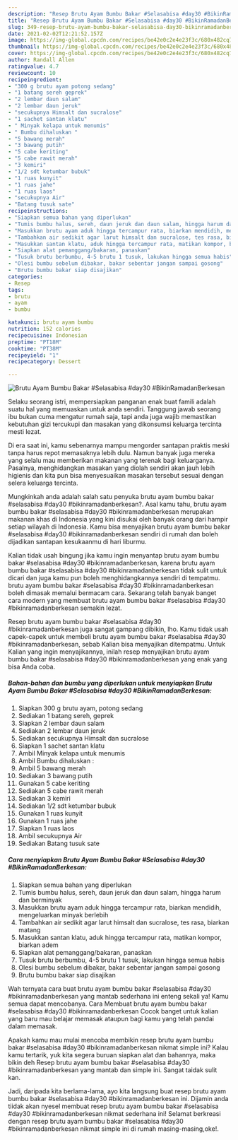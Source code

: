```yaml
---
description: "Resep Brutu Ayam Bumbu Bakar #Selasabisa #day30 #BikinRamadanBerkesan Sederhana dan Mudah Dibuat"
title: "Resep Brutu Ayam Bumbu Bakar #Selasabisa #day30 #BikinRamadanBerkesan Sederhana dan Mudah Dibuat"
slug: 349-resep-brutu-ayam-bumbu-bakar-selasabisa-day30-bikinramadanberkesan-sederhana-dan-mudah-dibuat
date: 2021-02-02T12:21:52.157Z
image: https://img-global.cpcdn.com/recipes/be42e0c2e4e23f3c/680x482cq70/brutu-ayam-bumbu-bakar-selasabisa-day30-bikinramadanberkesan-foto-resep-utama.jpg
thumbnail: https://img-global.cpcdn.com/recipes/be42e0c2e4e23f3c/680x482cq70/brutu-ayam-bumbu-bakar-selasabisa-day30-bikinramadanberkesan-foto-resep-utama.jpg
cover: https://img-global.cpcdn.com/recipes/be42e0c2e4e23f3c/680x482cq70/brutu-ayam-bumbu-bakar-selasabisa-day30-bikinramadanberkesan-foto-resep-utama.jpg
author: Randall Allen
ratingvalue: 4.7
reviewcount: 10
recipeingredient:
- "300 g brutu ayam potong sedang"
- "1 batang sereh geprek"
- "2 lembar daun salam"
- "2 lembar daun jeruk"
- "secukupnya Himsalt dan sucralose"
- "1 sachet santan klatu"
- " Minyak kelapa untuk menumis"
- " Bumbu dihaluskan "
- "5 bawang merah"
- "3 bawang putih"
- "5 cabe keriting"
- "5 cabe rawit merah"
- "3 kemiri"
- "1/2 sdt ketumbar bubuk"
- "1 ruas kunyit"
- "1 ruas jahe"
- "1 ruas laos"
- "secukupnya Air"
- "Batang tusuk sate"
recipeinstructions:
- "Siapkan semua bahan yang diperlukan"
- "Tumis bumbu halus, sereh, daun jeruk dan daun salam, hingga harum dan berminyak"
- "Masukkan brutu ayam aduk hingga tercampur rata, biarkan mendidih, mengeluarkan minyak berlebih"
- "Tambahkan air sedikit agar larut himsalt dan sucralose, tes rasa, biarkan matang"
- "Masukkan santan klatu, aduk hingga tercampur rata, matikan kompor, biarkan adem"
- "Siapkan alat pemanggang/bakaran, panaskan"
- "Tusuk brutu berbumbu, 4-5 brutu 1 tusuk, lakukan hingga semua habis"
- "Olesi bumbu sebelum dibakar, bakar sebentar jangan sampai gosong"
- "Brutu bumbu bakar siap disajikan"
categories:
- Resep
tags:
- brutu
- ayam
- bumbu

katakunci: brutu ayam bumbu 
nutrition: 152 calories
recipecuisine: Indonesian
preptime: "PT18M"
cooktime: "PT38M"
recipeyield: "1"
recipecategory: Dessert

---
```



![Brutu Ayam Bumbu Bakar #Selasabisa #day30 #BikinRamadanBerkesan](https://img-global.cpcdn.com/recipes/be42e0c2e4e23f3c/680x482cq70/brutu-ayam-bumbu-bakar-selasabisa-day30-bikinramadanberkesan-foto-resep-utama.jpg)

Selaku seorang istri, mempersiapkan panganan enak buat famili adalah suatu hal yang memuaskan untuk anda sendiri. Tanggung jawab seorang ibu bukan cuma mengatur rumah saja, tapi anda juga wajib memastikan kebutuhan gizi tercukupi dan masakan yang dikonsumsi keluarga tercinta mesti lezat.

Di era  saat ini, kamu sebenarnya mampu mengorder santapan praktis meski tanpa harus repot memasaknya lebih dulu. Namun banyak juga mereka yang selalu mau memberikan makanan yang terenak bagi keluarganya. Pasalnya, menghidangkan masakan yang diolah sendiri akan jauh lebih higienis dan kita pun bisa menyesuaikan masakan tersebut sesuai dengan selera keluarga tercinta. 



Mungkinkah anda adalah salah satu penyuka brutu ayam bumbu bakar #selasabisa #day30 #bikinramadanberkesan?. Asal kamu tahu, brutu ayam bumbu bakar #selasabisa #day30 #bikinramadanberkesan merupakan makanan khas di Indonesia yang kini disukai oleh banyak orang dari hampir setiap wilayah di Indonesia. Kamu bisa menyajikan brutu ayam bumbu bakar #selasabisa #day30 #bikinramadanberkesan sendiri di rumah dan boleh dijadikan santapan kesukaanmu di hari liburmu.

Kalian tidak usah bingung jika kamu ingin menyantap brutu ayam bumbu bakar #selasabisa #day30 #bikinramadanberkesan, karena brutu ayam bumbu bakar #selasabisa #day30 #bikinramadanberkesan tidak sulit untuk dicari dan juga kamu pun boleh menghidangkannya sendiri di tempatmu. brutu ayam bumbu bakar #selasabisa #day30 #bikinramadanberkesan boleh dimasak memalui bermacam cara. Sekarang telah banyak banget cara modern yang membuat brutu ayam bumbu bakar #selasabisa #day30 #bikinramadanberkesan semakin lezat.

Resep brutu ayam bumbu bakar #selasabisa #day30 #bikinramadanberkesan juga sangat gampang dibikin, lho. Kamu tidak usah capek-capek untuk membeli brutu ayam bumbu bakar #selasabisa #day30 #bikinramadanberkesan, sebab Kalian bisa menyajikan ditempatmu. Untuk Kalian yang ingin menyajikannya, inilah resep menyajikan brutu ayam bumbu bakar #selasabisa #day30 #bikinramadanberkesan yang enak yang bisa Anda coba.

<!--inarticleads1-->

##### Bahan-bahan dan bumbu yang diperlukan untuk menyiapkan Brutu Ayam Bumbu Bakar #Selasabisa #day30 #BikinRamadanBerkesan:

1. Siapkan 300 g brutu ayam, potong sedang
1. Sediakan 1 batang sereh, geprek
1. Siapkan 2 lembar daun salam
1. Sediakan 2 lembar daun jeruk
1. Sediakan secukupnya Himsalt dan sucralose
1. Siapkan 1 sachet santan klatu
1. Ambil  Minyak kelapa untuk menumis
1. Ambil  Bumbu dihaluskan :
1. Ambil 5 bawang merah
1. Sediakan 3 bawang putih
1. Gunakan 5 cabe keriting
1. Sediakan 5 cabe rawit merah
1. Sediakan 3 kemiri
1. Sediakan 1/2 sdt ketumbar bubuk
1. Gunakan 1 ruas kunyit
1. Gunakan 1 ruas jahe
1. Siapkan 1 ruas laos
1. Ambil secukupnya Air
1. Sediakan Batang tusuk sate




<!--inarticleads2-->

##### Cara menyiapkan Brutu Ayam Bumbu Bakar #Selasabisa #day30 #BikinRamadanBerkesan:

1. Siapkan semua bahan yang diperlukan
1. Tumis bumbu halus, sereh, daun jeruk dan daun salam, hingga harum dan berminyak
1. Masukkan brutu ayam aduk hingga tercampur rata, biarkan mendidih, mengeluarkan minyak berlebih
1. Tambahkan air sedikit agar larut himsalt dan sucralose, tes rasa, biarkan matang
1. Masukkan santan klatu, aduk hingga tercampur rata, matikan kompor, biarkan adem
1. Siapkan alat pemanggang/bakaran, panaskan
1. Tusuk brutu berbumbu, 4-5 brutu 1 tusuk, lakukan hingga semua habis
1. Olesi bumbu sebelum dibakar, bakar sebentar jangan sampai gosong
1. Brutu bumbu bakar siap disajikan




Wah ternyata cara buat brutu ayam bumbu bakar #selasabisa #day30 #bikinramadanberkesan yang mantab sederhana ini enteng sekali ya! Kamu semua dapat mencobanya. Cara Membuat brutu ayam bumbu bakar #selasabisa #day30 #bikinramadanberkesan Cocok banget untuk kalian yang baru mau belajar memasak ataupun bagi kamu yang telah pandai dalam memasak.

Apakah kamu mau mulai mencoba membikin resep brutu ayam bumbu bakar #selasabisa #day30 #bikinramadanberkesan nikmat simple ini? Kalau kamu tertarik, yuk kita segera buruan siapkan alat dan bahannya, maka bikin deh Resep brutu ayam bumbu bakar #selasabisa #day30 #bikinramadanberkesan yang mantab dan simple ini. Sangat taidak sulit kan. 

Jadi, daripada kita berlama-lama, ayo kita langsung buat resep brutu ayam bumbu bakar #selasabisa #day30 #bikinramadanberkesan ini. Dijamin anda tiidak akan nyesel membuat resep brutu ayam bumbu bakar #selasabisa #day30 #bikinramadanberkesan nikmat sederhana ini! Selamat berkreasi dengan resep brutu ayam bumbu bakar #selasabisa #day30 #bikinramadanberkesan nikmat simple ini di rumah masing-masing,oke!.

